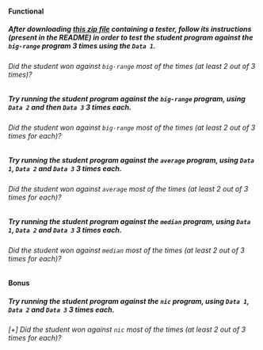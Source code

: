 #### Functional

##### After downloading [this zip file](https://assets.01-edu.org/guess-the-number.zip) containing a tester, follow its instructions (present in the README) in order to test the student program against the `big-range` program 3 times using the `Data 1`.

###### Did the student won against `big-range` most of the times (at least 2 out of 3 times)?

##### Try running the student program against the `big-range` program, using `Data 2` and then `Data 3` 3 times each.

###### Did the student won against `big-range` most of the times (at least 2 out of 3 times for each)?

##### Try running the student program against the `average` program, using `Data 1`, `Data 2` and `Data 3` 3 times each.

###### Did the student won against `average` most of the times (at least 2 out of 3 times for each)?

##### Try running the student program against the `median` program, using `Data 1`, `Data 2` and `Data 3` 3 times each.

###### Did the student won against `median` most of the times (at least 2 out of 3 times for each)?

#### Bonus

##### Try running the student program against the `nic` program, using `Data 1`, `Data 2` and `Data 3` 3 times each.

###### [+] Did the student won against `nic` most of the times (at least 2 out of 3 times for each)?
